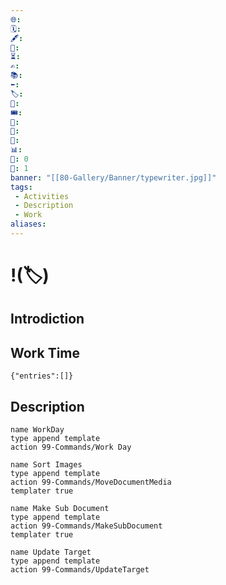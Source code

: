 ```yaml
---
🌐: 
🗓️: 
🖋️: 
🏁: 
⏳: 
✍️: 
📚: 
⬅️: 
🏷️: 
🎫: 
🎟️: 
📇: 
👔: 
🔖: 
📊: 
🏹: 0
🎯: 1
banner: "[[80-Gallery/Banner/typewriter.jpg]]"
tags:
 - Activities
 - Description
 - Work
aliases:
---
```

# !(🏷️)

## Introdiction

## Work Time

```timekeep
{"entries":[]}
```

## Description



```button
name WorkDay
type append template
action 99-Commands/Work Day
```
```button
name Sort Images
type append template
action 99-Commands/MoveDocumentMedia
templater true
```
```button
name Make Sub Document
type append template
action 99-Commands/MakeSubDocument
templater true
```
```button
name Update Target
type append template
action 99-Commands/UpdateTarget
```

